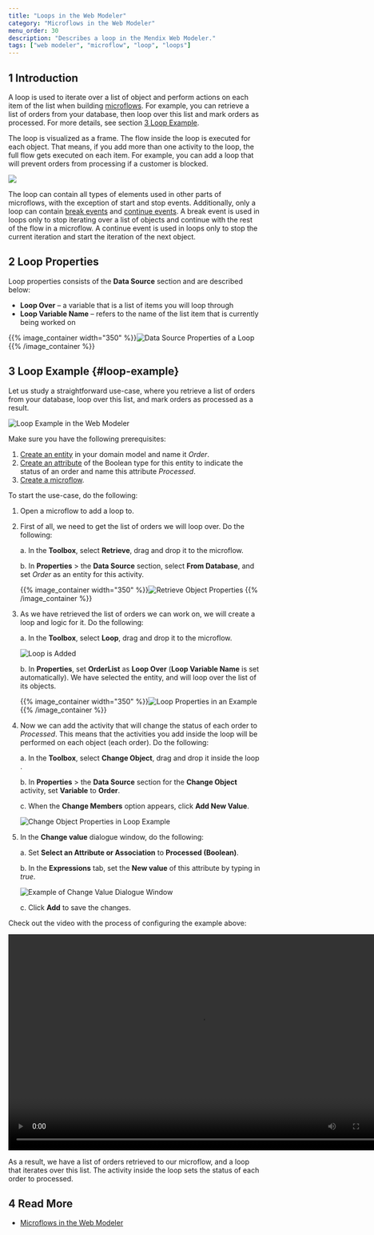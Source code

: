 ```yaml
---
title: "Loops in the Web Modeler"
category: "Microflows in the Web Modeler"
menu_order: 30
description: "Describes a loop in the Mendix Web Modeler."
tags: ["web modeler", "microflow", "loop", "loops"]
---
```


## 1 Introduction 

A loop is used to iterate over a list of object and perform actions on each item of the list when building [microflows](microflows-wm). For example, you can retrieve a list of orders from your database, then loop over this list and mark orders as processed. For more details, see section [3 Loop Example](#loop-example).

The loop is visualized as a frame. The flow inside the loop is executed for each object. That means, if you add more than one activity to the loop, the full flow gets executed on each item. For example, you can add a loop that will prevent orders from processing if a customer is blocked. 

![](attachments/microflows-loop-wm/wm-loop.png)

The loop can contain all types of elements used in other parts of microflows, with the exception of start and stop events. Additionally, only a loop can contain [break events](/refguide/break-event) and [continue events](/refguide/continue-event). A break event is used in loops only to stop iterating over a list of objects and continue with the rest of the flow in a microflow. A continue event is used in loops only to stop the current iteration and start the iteration of the next object.

## 2 Loop Properties

Loop properties consists of the **Data Source** section and are described below:

* **Loop Over** – a variable that is a list of items you will loop through
* **Loop Variable Name** – refers to the name of the list item that is currently being worked on

{{% image_container width="350" %}}![Data Source Properties of a Loop](attachments/microflows-loop-wm/wm-loop-properties.png)
{{% /image_container %}}

## 3 Loop Example {#loop-example}

Let us study a straightforward use-case, where you retrieve a list of orders from your database, loop over this list, and mark orders as processed as a result. 

![Loop Example in the Web Modeler](attachments/microflows-loop-wm/wm-loop-example.png)

Make sure you have the following prerequisites:

1. [Create an entity](domain-models#adding-new-entities) in your domain model and name it *Order*.
2. [Create an attribute](domain-models#adding-new-attributes) of the Boolean type for this entity to indicate the status of an order and name this attribute *Processed*.
3. [Create a microflow](microflows-wm#creating-new-microflow).

To start the use-case, do the following:

1. Open a microflow to add a loop to.

2. First of all, we need to get the list of orders we will loop over. Do the following: <br />

    a. In the **Toolbox**, select **Retrieve**, drag and drop it to the microflow. <br />

    b. In **Properties** > the **Data Source** section, select **From Database**, and set *Order* as an entity for this activity. <br />

    {{% image_container width="350" %}}![Retrieve Object Properties](attachments/microflows-loop-wm/wm-retrieve-properties.png)
    {{% /image_container %}}

3. As we have retrieved the list of orders we can work on, we will create a loop and logic for it. Do the following: <br />

    a. In the **Toolbox**, select **Loop**, drag and drop it to the microflow. <br />

    ![Loop is Added](attachments/microflows-loop-wm/wm-loop-added.png)<br />

    b. In **Properties**, set **OrderList** as **Loop Over** (**Loop Variable Name** is set automatically). We have selected the entity, and will loop over the list of its objects. <br />

    {{% image_container width="350" %}}![Loop Properties in an Example](attachments/microflows-loop-wm/wm-loop-properties-in-example.png)
     {{% /image_container %}}

4. Now we can add the activity that will change the status of each order to *Processed*. This means that the activities you add inside the loop will be performed on each object (each order). Do the following:<br />

    a. In the **Toolbox**, select **Change Object**, drag and drop it inside the loop .<br />

    b. In **Properties** > the **Data Source** section for the **Change Object** activity, set **Variable** to **Order**.<br/>

    c. When the **Change Members** option appears, click **Add New Value**.<br />

    ![Change Object Properties in Loop Example](attachments/microflows-loop-wm/wm-change-object-properties.png)

5. In the **Change value** dialogue window,  do the following:<br />

    a. Set **Select an Attribute or Association** to **Processed (Boolean)**.<br />

    b. In the **Expressions** tab, set the **New value** of this attribute by typing in *true*. <br />

    ![Example of Change Value Dialogue Window](attachments/microflows-loop-wm/wm-change-value-dialogue-example.png)

    c. Click **Add** to save the changes. 

Check out the video with the process of configuring the example above:

<video width="768" height="432" controls src="attachments/microflows-loop-wm/wm-loop-example.mp4">VIDEO</video>

As a result, we have a list of orders retrieved to our microflow, and a loop that iterates over this list. The activity inside the loop sets the status of each order to processed. 

## 4 Read More

* [Microflows in the Web Modeler](microflows-wm)
